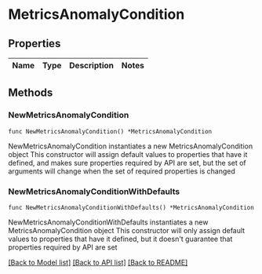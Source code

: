 # MetricsAnomalyCondition

## Properties

Name | Type | Description | Notes
------------ | ------------- | ------------- | -------------

## Methods

### NewMetricsAnomalyCondition

`func NewMetricsAnomalyCondition() *MetricsAnomalyCondition`

NewMetricsAnomalyCondition instantiates a new MetricsAnomalyCondition object
This constructor will assign default values to properties that have it defined,
and makes sure properties required by API are set, but the set of arguments
will change when the set of required properties is changed

### NewMetricsAnomalyConditionWithDefaults

`func NewMetricsAnomalyConditionWithDefaults() *MetricsAnomalyCondition`

NewMetricsAnomalyConditionWithDefaults instantiates a new MetricsAnomalyCondition object
This constructor will only assign default values to properties that have it defined,
but it doesn't guarantee that properties required by API are set


[[Back to Model list]](../README.md#documentation-for-models) [[Back to API list]](../README.md#documentation-for-api-endpoints) [[Back to README]](../README.md)


